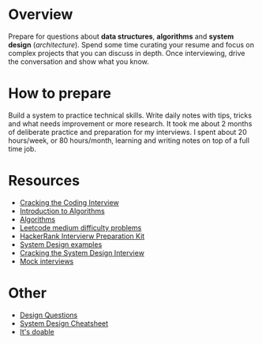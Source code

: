 # Overview
Prepare for questions about **data structures**, **algorithms** and **system design** (*architecture*).
Spend some time curating your resume and focus on complex projects that you can discuss in depth. Once interviewing, drive the
conversation and show what you know.

# How to prepare
Build a system to practice technical skills. Write daily notes with tips, tricks and what needs improvement or more research.
It took me about 2 months of deliberate practice and preparation for my interviews. I spent about 20 hours/week, or 80 hours/month, learning and writing notes on top of a full time job.

# Resources
* [Cracking the Coding Interview](https://www.amazon.com/gp/product/0984782850/ref=as_li_tl?ie=UTF8&tag=zrecommended-20&camp=1789&creative=9325&linkCode=as2&creativeASIN=0984782850&linkId=86b9ff78cbd7423ea3b98d3aca1995c3)
* [Introduction to Algorithms](https://www.amazon.com/dp/0262033844/ref=cm_sw_em_r_mt_dp_U_bhZxCb6MAQKDW)
* [Algorithms](https://www.educative.io/collection/5642554087309312/5663204961157120?authorName=Coderust)
* [Leetcode medium difficulty problems](https://leetcode.com/problems/asteroid-collision/)
* [HackerRank Intervierw Preparation Kit](https://www.hackerrank.com/interview/interview-preparation-kit)
* [System Design examples](https://www.educative.io/collection/5668639101419520/5649050225344512?authorName=Design%20Gurus)
* [Cracking the System Design Interview](https://medium.freecodecamp.org/how-to-system-design-dda63ed27e26)
* [Mock interviews](https://interviewing.io/)

# Other
* [Design Questions](https://github.com/yangshun/tech-interview-handbook/tree/master/design)
* [System Design Cheatsheet](https://gist.github.com/vasanthk/485d1c25737e8e72759f)
* [It's doable](https://medium.freecodecamp.org/how-i-landed-offers-from-microsoft-amazon-and-twitter-without-an-ivy-league-degree-d62cfe286eb8)
